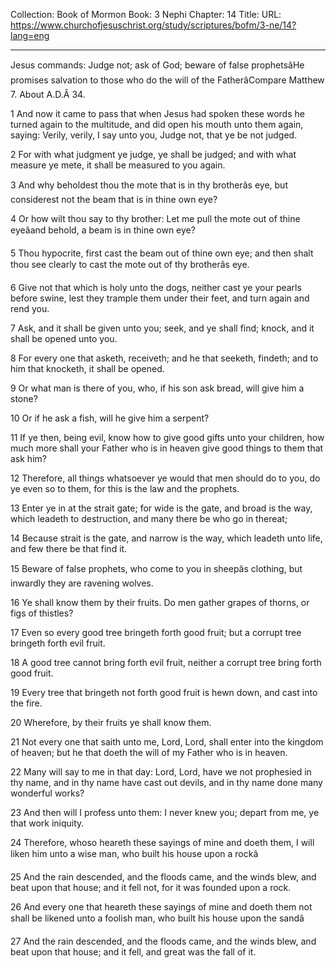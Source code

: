 Collection: Book of Mormon
Book: 3 Nephi
Chapter: 14
Title: 
URL: https://www.churchofjesuschrist.org/study/scriptures/bofm/3-ne/14?lang=eng

---

Jesus commands: Judge not; ask of God; beware of false prophetsâHe promises salvation to those who do the will of the FatherâCompare Matthew 7. About A.D.Â 34.

1 And now it came to pass that when Jesus had spoken these words he turned again to the multitude, and did open his mouth unto them again, saying: Verily, verily, I say unto you, Judge not, that ye be not judged.

2 For with what judgment ye judge, ye shall be judged; and with what measure ye mete, it shall be measured to you again.

3 And why beholdest thou the mote that is in thy brotherâs eye, but considerest not the beam that is in thine own eye?

4 Or how wilt thou say to thy brother: Let me pull the mote out of thine eyeâand behold, a beam is in thine own eye?

5 Thou hypocrite, first cast the beam out of thine own eye; and then shalt thou see clearly to cast the mote out of thy brotherâs eye.

6 Give not that which is holy unto the dogs, neither cast ye your pearls before swine, lest they trample them under their feet, and turn again and rend you.

7 Ask, and it shall be given unto you; seek, and ye shall find; knock, and it shall be opened unto you.

8 For every one that asketh, receiveth; and he that seeketh, findeth; and to him that knocketh, it shall be opened.

9 Or what man is there of you, who, if his son ask bread, will give him a stone?

10 Or if he ask a fish, will he give him a serpent?

11 If ye then, being evil, know how to give good gifts unto your children, how much more shall your Father who is in heaven give good things to them that ask him?

12 Therefore, all things whatsoever ye would that men should do to you, do ye even so to them, for this is the law and the prophets.

13 Enter ye in at the strait gate; for wide is the gate, and broad is the way, which leadeth to destruction, and many there be who go in thereat;

14 Because strait is the gate, and narrow is the way, which leadeth unto life, and few there be that find it.

15 Beware of false prophets, who come to you in sheepâs clothing, but inwardly they are ravening wolves.

16 Ye shall know them by their fruits. Do men gather grapes of thorns, or figs of thistles?

17 Even so every good tree bringeth forth good fruit; but a corrupt tree bringeth forth evil fruit.

18 A good tree cannot bring forth evil fruit, neither a corrupt tree bring forth good fruit.

19 Every tree that bringeth not forth good fruit is hewn down, and cast into the fire.

20 Wherefore, by their fruits ye shall know them.

21 Not every one that saith unto me, Lord, Lord, shall enter into the kingdom of heaven; but he that doeth the will of my Father who is in heaven.

22 Many will say to me in that day: Lord, Lord, have we not prophesied in thy name, and in thy name have cast out devils, and in thy name done many wonderful works?

23 And then will I profess unto them: I never knew you; depart from me, ye that work iniquity.

24 Therefore, whoso heareth these sayings of mine and doeth them, I will liken him unto a wise man, who built his house upon a rockâ

25 And the rain descended, and the floods came, and the winds blew, and beat upon that house; and it fell not, for it was founded upon a rock.

26 And every one that heareth these sayings of mine and doeth them not shall be likened unto a foolish man, who built his house upon the sandâ

27 And the rain descended, and the floods came, and the winds blew, and beat upon that house; and it fell, and great was the fall of it.
